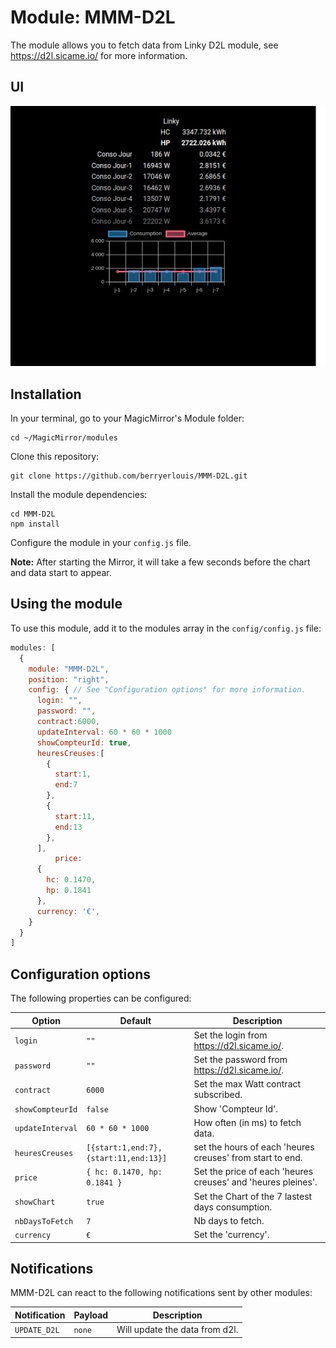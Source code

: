 # Module: MMM-D2L
The module allows you to fetch data from Linky D2L module, see https://d2l.sicame.io/ for more information.

## UI
![UI](ui-d2l.jpg)

## Installation

In your terminal, go to your MagicMirror's Module folder:
````
cd ~/MagicMirror/modules
````

Clone this repository:
````
git clone https://github.com/berryerlouis/MMM-D2L.git
````

Install the module dependencies:
````
cd MMM-D2L
npm install
````

Configure the module in your `config.js` file.

**Note:** After starting the Mirror, it will take a few seconds before the chart and data start to appear.

## Using the module

To use this module, add it to the modules array in the `config/config.js` file:
````javascript
modules: [
  {
    module: "MMM-D2L",
    position: "right",
    config: { // See "Configuration options" for more information.
      login: "",
      password: "",
      contract:6000,
      updateInterval: 60 * 60 * 1000 
      showCompteurId: true,
      heuresCreuses:[
        {
          start:1,
          end:7
        },
        {
          start:11,
          end:13
        },
      ],
		  price: 
      { 
        hc: 0.1470, 
        hp: 0.1841 
      },
      currency: '€',
    }
  }
]
````

## Configuration options

The following properties can be configured:

|Option|Default|Description|
|---|---|---|
|`login`|`""`|Set the login from https://d2l.sicame.io/.|
|`password`|`""`|Set the password from https://d2l.sicame.io/.|
|`contract`|`6000`|Set the max Watt contract subscribed.|
|`showCompteurId`|`false`|Show 'Compteur Id'.|
|`updateInterval`|`60 * 60 * 1000`|How often (in ms) to fetch data.|
|`heuresCreuses`|`[{start:1,end:7},{start:11,end:13}]`|set the hours of each 'heures creuses' from start to end.|
|`price`|`{ hc: 0.1470, hp: 0.1841 }`|Set the price of each 'heures creuses' and 'heures pleines'.|
|`showChart`|`true`|Set the Chart of the 7 lastest days consumption.|
|`nbDaysToFetch`|`7`|Nb days to fetch.|
|`currency`|`€`|Set the 'currency'.|

## Notifications

MMM-D2L can react to the following notifications sent by other modules:

|Notification|Payload|Description|
|---|---|---|
|`UPDATE_D2L`|`none`|Will update the data from d2l.|